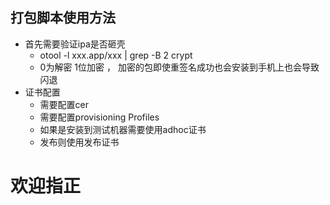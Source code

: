 
## 打包脚本使用方法
- 首先需要验证ipa是否砸壳
  -  otool -l xxx.app/xxx | grep -B 2 crypt
  - 0为解密 1位加密 ， 加密的包即使重签名成功也会安装到手机上也会导致闪退
- 证书配置
  -  需要配置cer
  - 需要配置provisioning Profiles
  - 如果是安装到测试机器需要使用adhoc证书
  - 发布则使用发布证书
    
# 欢迎指正
    
